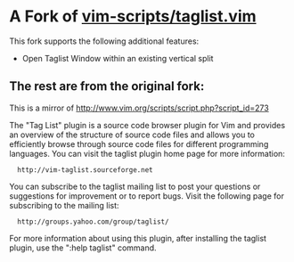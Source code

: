 # A Fork of [vim-scripts/taglist.vim](https://github.com/vim-scripts/taglist.vim)

This fork supports the following additional features:
+   Open Taglist Window within an existing vertical split

## The rest are from the original fork:

This is a mirror of http://www.vim.org/scripts/script.php?script_id=273

The "Tag List" plugin is a source code browser plugin for Vim and
provides an overview of the structure of source code files and allows
you to efficiently browse through source code files for different
programming languages.  You can visit the taglist plugin home page for
more information:

      http://vim-taglist.sourceforge.net

You can subscribe to the taglist mailing list to post your questions
or suggestions for improvement or to report bugs. Visit the following
page for subscribing to the mailing list:

      http://groups.yahoo.com/group/taglist/

For more information about using this plugin, after installing the
taglist plugin, use the ":help taglist" command.
